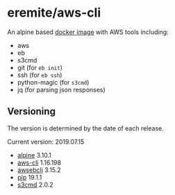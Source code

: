# eremite/aws-cli

An alpine based [docker image](https://hub.docker.com/r/eremite/aws-cli/) with AWS tools including:

* aws
* eb
* s3cmd
* git (for `eb init`)
* ssh (for `eb ssh`)
* python-magic (for `s3cmd`)
* jq (for parsing json responses)

## Versioning

The version is determined by the date of each release.

Current version: 2019.07.15

* [alpine](https://hub.docker.com/r/library/alpine/tags/) 3.10.1
* [aws-cli](https://github.com/aws/aws-cli/releases) 1.16.198
* [awsebcli](https://pypi.python.org/pypi/awsebcli/#history) 3.15.2
* [pip](https://pip.pypa.io/en/stable/news/) 19.1.1
* [s3cmd](https://github.com/s3tools/s3cmd/releases) 2.0.2

